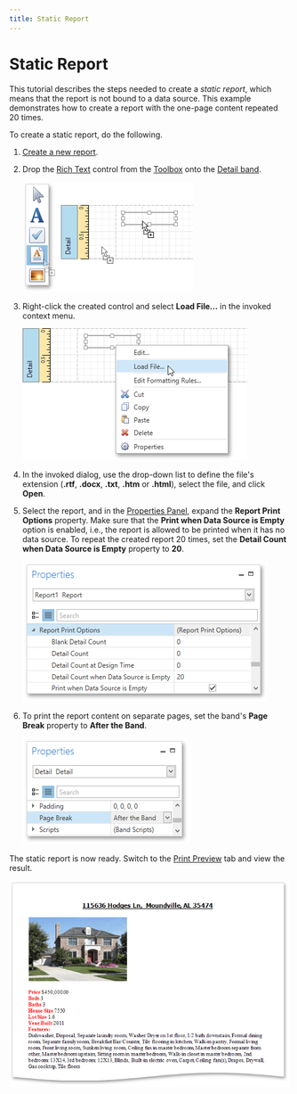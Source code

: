 ```yaml
---
title: Static Report
---
```

# Static Report
This tutorial describes the steps needed to create a _static report_, which means that the report is not bound to a data source. This example demonstrates how to create a report with the one-page content repeated 20 times.

To create a static report, do the following.
1. [Create a new report](../../../../../interface-elements-for-desktop/articles/report-designer/report-designer-for-wpf/creating-reports/basic-operations/create-a-new-report.md).
2. Drop the [Rich Text](../../../../../interface-elements-for-desktop/articles/report-designer/report-designer-for-wpf/report-elements/report-controls.md) control from the [Toolbox](../../../../../interface-elements-for-desktop/articles/report-designer/report-designer-for-wpf/interface-elements/control-toolbox.md) onto the [Detail band](../../../../../interface-elements-for-desktop/articles/report-designer/report-designer-for-wpf/report-elements/report-bands.md).
	
	![EUD_WpfReportDesigner_StaticReport_1](../../../../images/Img123945.png)
3. Right-click the created control and select **Load File...** in the invoked context menu.
	
	![EUD_WpfReportDesigner_StaticReport_2](../../../../images/Img123946.png)
4. In the invoked dialog, use the drop-down list to define the file's extension (**.rtf**, **.docx**, **.txt**, **.htm** or **.html**), select the file, and click **Open**.
5. Select the report, and in the [Properties Panel](../../../../../interface-elements-for-desktop/articles/report-designer/report-designer-for-wpf/interface-elements/properties-panel.md), expand the **Report Print Options** property. Make sure that the **Print when Data Source is Empty** option is enabled, i.e., the report is allowed to be printed when it has no data source. To repeat the created report 20 times, set the **Detail Count when Data Source is Empty** property to **20**.
	
	![EUD_WpfReportDesigner_StaticReport_3](../../../../images/Img123947.png)
6. To print the report content on separate pages, set the band's **Page Break** property to **After the Band**.
	
	![EUD_WpfReportDesigner_StaticReport_4](../../../../images/Img123948.png)

The static report is now ready. Switch to the [Print Preview](../../../../../interface-elements-for-desktop/articles/report-designer/report-designer-for-wpf/document-preview.md) tab and view the result.

![EUD_WpfReportDesigner_StaticReport_Result](../../../../images/Img123949.png)